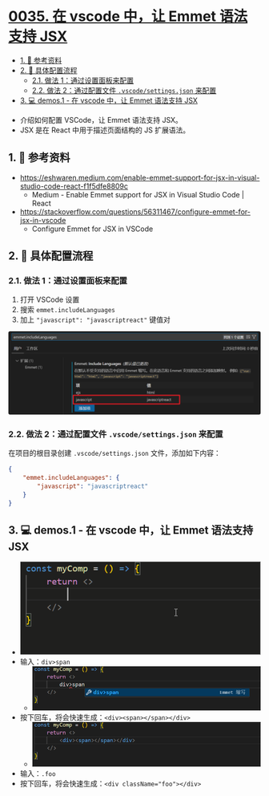 # [0035. 在 vscode 中，让 Emmet 语法支持 JSX](https://github.com/Tdahuyou/react/tree/main/0035.%20%E5%9C%A8%20vscode%20%E4%B8%AD%EF%BC%8C%E8%AE%A9%20Emmet%20%E8%AF%AD%E6%B3%95%E6%94%AF%E6%8C%81%20JSX)

<!-- region:toc -->
- [1. 🔗 参考资料](#1--参考资料)
- [2. 📒 具体配置流程](#2--具体配置流程)
  - [2.1. 做法 1：通过设置面板来配置](#21-做法-1通过设置面板来配置)
  - [2.2. 做法 2：通过配置文件 `.vscode/settings.json` 来配置](#22-做法-2通过配置文件-vscodesettingsjson-来配置)
- [3. 💻 demos.1 - 在 vscode 中，让 Emmet 语法支持 JSX](#3--demos1---在-vscode-中让-emmet-语法支持-jsx)
<!-- endregion:toc -->
- 介绍如何配置 VSCode，让 Emmet 语法支持 JSX。
- JSX 是在 React 中用于描述页面结构的 JS 扩展语法。

## 1. 🔗 参考资料

- https://eshwaren.medium.com/enable-emmet-support-for-jsx-in-visual-studio-code-react-f1f5dfe8809c
  - Medium - Enable Emmet support for JSX in Visual Studio Code | React
- https://stackoverflow.com/questions/56311467/configure-emmet-for-jsx-in-vscode
  - Configure Emmet for JSX in VSCode

## 2. 📒 具体配置流程

### 2.1. 做法 1：通过设置面板来配置

1. 打开 VSCode 设置
2. 搜索 `emmet.includeLanguages`
3. 加上 `"javascript": "javascriptreact"` 键值对

![](assets/2024-11-06-19-23-25.png)

### 2.2. 做法 2：通过配置文件 `.vscode/settings.json` 来配置

在项目的根目录创建 `.vscode/settings.json` 文件，添加如下内容：

```json
{
    "emmet.includeLanguages": {
        "javascript": "javascriptreact"
    }
}
```

## 3. 💻 demos.1 - 在 vscode 中，让 Emmet 语法支持 JSX

- ![](assets/1.gif)
- 输入：`div>span`
  - ![](assets/2024-11-06-19-23-40.png)
- 按下回车，将会快速生成：`<div><span></span></div>`
  - ![](assets/2024-11-06-19-23-46.png)
- 输入：`.foo`
- 按下回车，将会快速生成：`<div className="foo"></div>`



